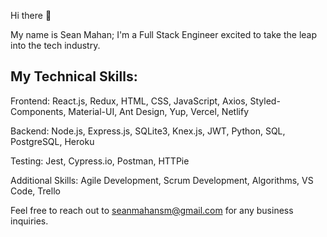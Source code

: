 Hi there 👋

My name is Sean Mahan; I'm a Full Stack Engineer excited to take the leap into the tech industry.

My Technical Skills:
--------------------
Frontend: React.js, Redux, HTML, CSS, JavaScript, Axios, Styled-Components, Material-UI, Ant Design, Yup, Vercel, Netlify

Backend: Node.js, Express.js, SQLite3, Knex.js, JWT, Python, SQL, PostgreSQL, Heroku

Testing: Jest, Cypress.io, Postman, HTTPie 

Additional Skills: Agile Development, Scrum Development, Algorithms, VS Code, Trello


Feel free to reach out to seanmahansm@gmail.com for any business inquiries.
